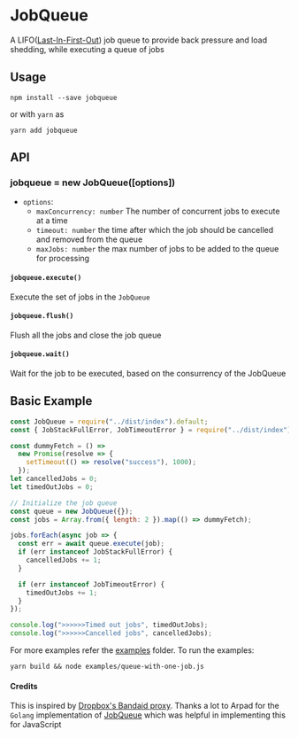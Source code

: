 # JobQueue

A LIFO([Last-In-First-Out](<https://en.wikipedia.org/wiki/Stack_(abstract_data_type)>)) job queue to provide back pressure and load shedding, while executing a queue of jobs

## Usage

```
npm install --save jobqueue
```

or with `yarn` as

```
yarn add jobqueue
```

## API

### jobqueue = new JobQueue([options])

- `options`:
  - `maxConcurrency: number` The number of concurrent jobs to execute at a time
  - `timeout: number` the time after which the job should be cancelled and removed from the queue
  - `maxJobs: number` the max number of jobs to be added to the queue for processing

#### `jobqueue.execute()`

Execute the set of jobs in the `JobQueue`

#### `jobqueue.flush()`

Flush all the jobs and close the job queue

#### `jobqueue.wait()`

Wait for the job to be executed, based on the consurrency of the JobQueue

## Basic Example

```javascript
const JobQueue = require("../dist/index").default;
const { JobStackFullError, JobTimeoutError } = require("../dist/index");

const dummyFetch = () =>
  new Promise(resolve => {
    setTimeout(() => resolve("success"), 1000);
  });
let cancelledJobs = 0;
let timedOutJobs = 0;

// Initialize the job queue
const queue = new JobQueue({});
const jobs = Array.from({ length: 2 }).map(() => dummyFetch);

jobs.forEach(async job => {
  const err = await queue.execute(job);
  if (err instanceof JobStackFullError) {
    cancelledJobs += 1;
  }

  if (err instanceof JobTimeoutError) {
    timedOutJobs += 1;
  }
});

console.log(">>>>>>Timed out jobs", timedOutJobs);
console.log(">>>>>>Cancelled jobs", cancelledJobs);
```

For more examples refer the [examples](/examples) folder. To run the examples:

```
yarn build && node examples/queue-with-one-job.js
```

#### Credits

This is inspired by [Dropbox's Bandaid proxy](https://blogs.dropbox.com/tech/2018/03/meet-bandaid-the-dropbox-service-proxy/). Thanks a lot to Arpad for the `Golang` implementation of [JobQueue](https://github.com/aryszka/jobqueue) which was helpful in implementing this for JavaScript
